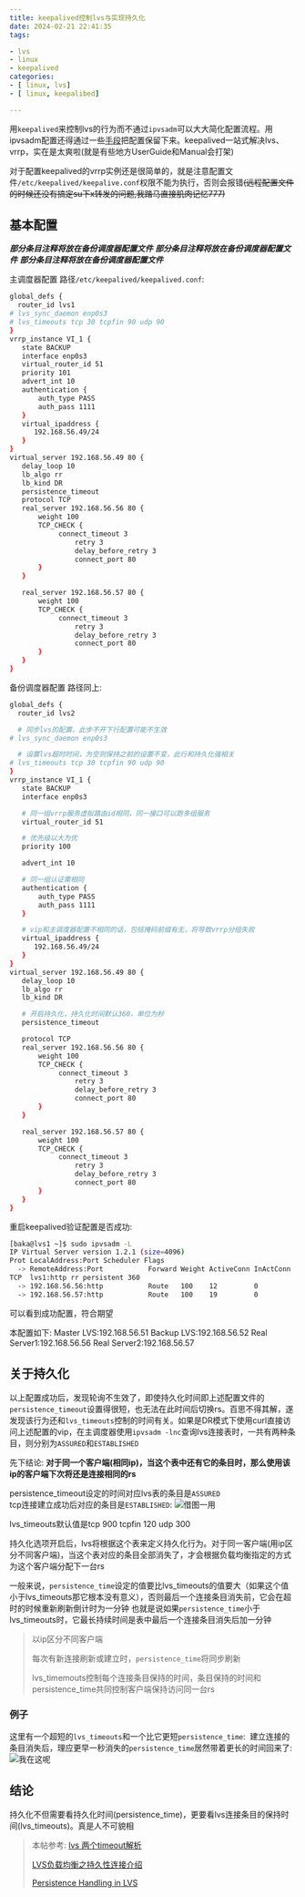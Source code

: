 ```yaml
---
title: keepalived控制lvs与实现持久化
date: 2024-02-21 22:41:35
tags:

- lvs
- linux
- keepalived
categories:
- [ linux, lvs]
- [ linux, keepalibed]

---
```


用`keepalived`来控制lvs的行为而不通过`ipvsadm`可以大大简化配置流程。用ipvsadm配置还得通过一些[手段](https://www.cnblogs.com/alexlv/p/14789862.html#:~:text=%2Fetc%2Fsysconfig%2Fipvsadm,4%E3%80%81%E9%80%9A%E8%BF%87%E9%87%8D%E5%AE%9A%E5%90%91%E5%B0%86%E5%BD%93%E5%89%8D%E8%A7%84%E5%88%99%E9%87%8D%E5%AE%9A%E5%90%91%E5%88%B0%E7%B3%BB%E7%BB%9F%E9%BB%98%E8%AE%A4%E7%9A%84%E8%A7%84%E5%88%99%E5%AD%98%E6%94%BE%E4%BD%8D%E7%BD%AE%EF%BC%8C%E5%B0%86%E8%A7%84%E5%88%99%E5%AD%98%E6%94%BE%E5%9C%A8%E8%BF%99%E4%B8%AA%E6%96%87%E4%BB%B6%E9%87%8C%EF%BC%8C%E9%87%8D%E5%90%AF%E6%9C%8D%E5%8A%A1%E4%BC%9A%E8%87%AA%E5%8A%A8%E6%81%A2%E5%A4%8D%E9%87%8C%E9%9D%A2%E7%9A%84%E8%A7%84%E5%88%99)把配置保留下来。keepalived一站式解决lvs、vrrp，实在是太爽啦(就是有些地方UserGuide和Manual会打架)

对于配置keepalived的vrrp实例还是很简单的，就是注意配置文件`/etc/keepalived/keepalive.conf`权限不能为执行，否则会报错<del>(远程配置文件的时候还没有搞定su下x转发的问题,我踏马直接肌肉记忆777)</del>

## 基本配置

***部分条目注释将放在备份调度器配置文件***
***部分条目注释将放在备份调度器配置文件***
***部分条目注释将放在备份调度器配置文件***

主调度器配置
路径`/etc/keepalived/keepalived.conf`:

```bash
global_defs {
  router_id lvs1
# lvs_sync_daemon enp0s3
# lvs_timeouts tcp 30 tcpfin 90 udp 90
}
vrrp_instance VI_1 {
   state BACKUP
   interface enp0s3
   virtual_router_id 51
   priority 101
   advert_int 10
   authentication {
       auth_type PASS
       auth_pass 1111
   }
   virtual_ipaddress {
      192.168.56.49/24
   }
}
virtual_server 192.168.56.49 80 {
   delay_loop 10
   lb_algo rr
   lb_kind DR
   persistence_timeout 
   protocol TCP
   real_server 192.168.56.56 80 {
       weight 100
       TCP_CHECK {
            connect_timeout 3
                retry 3
                delay_before_retry 3
                connect_port 80
       }
   }

   real_server 192.168.56.57 80 {
       weight 100
       TCP_CHECK {
            connect_timeout 3
                retry 3
                delay_before_retry 3
                connect_port 80
       }
   }
}
```

备份调度器配置
路径同上:

```bash
global_defs {
  router_id lvs2

  # 同步lvs的配置，此步不开下行配置可能不生效 
# lvs_sync_daemon enp0s3

  # 设置lvs超时时间，为空则保持之前的设置不变，此行和持久化强相关
# lvs_timeouts tcp 30 tcpfin 90 udp 90
}
vrrp_instance VI_1 {
   state BACKUP
   interface enp0s3

   # 同一组vrrp服务虚拟路由id相同，同一接口可以跑多组服务
   virtual_router_id 51

   # 优先级以大为优 
   priority 100

   advert_int 10

   # 同一组认证需相同
   authentication {
       auth_type PASS
       auth_pass 1111
   }

   # vip和主调度器配置不相同的话，包括掩码前缀有无，将导致vrrp分组失败
   virtual_ipaddress {
      192.168.56.49/24
   }
}
virtual_server 192.168.56.49 80 {
   delay_loop 10
   lb_algo rr
   lb_kind DR

   # 开启持久化，持久化时间默认360，单位为秒
   persistence_timeout 

   protocol TCP
   real_server 192.168.56.56 80 {
       weight 100
       TCP_CHECK {
            connect_timeout 3
                retry 3
                delay_before_retry 3
                connect_port 80
       }
   }

   real_server 192.168.56.57 80 {
       weight 100
       TCP_CHECK {
            connect_timeout 3
                retry 3
                delay_before_retry 3
                connect_port 80
       }
   }
}
```

重启keepalived验证配置是否成功:

```bash
[baka@lvs1 ~]$ sudo ipvsadm -L
IP Virtual Server version 1.2.1 (size=4096)
Prot LocalAddress:Port Scheduler Flags
  -> RemoteAddress:Port           Forward Weight ActiveConn InActConn
TCP  lvs1:http rr persistent 360
  -> 192.168.56.56:http           Route   100    12         0
  -> 192.168.56.57:http           Route   100    19         0
```

可以看到成功配置，符合期望

本配置如下:
Master LVS:192.168.56.51
Backup LVS:192.168.56.52
Real Server1:192.168.56.56
Real Server2:192.168.56.57

## 关于持久化

以上配置成功后，发现轮询不生效了，即使持久化时间即上述配置文件的`persistence_timeout`设置得很短，也无法在此时间后切换rs。百思不得其解，遂发现该行为还和`lvs_timeouts`控制的时间有关。如果是DR模式下使用curl直接访问上述配置的vip，在主调度器使用`ipvsadm -lnc`查询lvs连接表时，一共有两种条目，则分别为`ASSURED`和`ESTABLISHED`

先下结论:
**对于同一个客户端(相同ip)，当这个表中还有它的条目时，那么使用该ip的客户端下次将还是连接相同的rs**

persistence_timeout设定的时间对应lvs表的条目是`ASSURED`  
tcp连接建立成功后对应的条目是`ESTABLISHED`:
<img title="" src="https://telegraph.7cmb.com/file/0f9c6333cffdb37304267.png" alt="借图一用" >

lvs_timeouts默认值是tcp 900 tcpfin 120 udp 300

持久化选项开启后，lvs将根据这个表来定义持久化行为。对于同一客户端(用ip区分不同客户端)，当这个表对应的条目全部消失了，才会根据负载均衡指定的方式为这个客户端分配下一台rs

一般来说，`persistence_time`设定的值要比lvs_timeouts的值要大（如果这个值小于lvs_timeouts那它根本没有意义），否则最后一个连接条目消失前，它会在超时的时候重新刷新倒计时为一分钟
也就是说如果`persistence_time`小于lvs_timeouts时，它最长持续时间是表中最后一个连接条目消失后加一分钟

> 以ip区分不同客户端   
> 
> 每次有新连接刷新或建立时，`persistence_time`将同步刷新
> 
> lvs_timemouts控制每个连接条目保持的时间，条目保持的时间和persistence_time共同控制客户端保持访问同一台rs

### 例子

这里有一个超短的`lvs_timeouts`和一个比它更短`persistence_time`:
<img title="" src="https://telegraph.7cmb.com/file/8e88289b6fd130ee964c7.png" alt="" >
建立连接的条目消失后，理应更早一秒消失的`persistence_time`居然带着更长的时间回来了:
<img title="" src="https://telegraph.7cmb.com/file/0f9c6333cffdb37304267.png" alt="我在这呢" >

## 结论

持久化不但需要看持久化时间(persistence_time)，更要看lvs连接条目的保持时间(lvs_timeouts)。真是人不可貌相

> 本帖参考:
> [lvs 两个timeout解析](https://www.jianshu.com/p/6b3202599682)
> 
> [LVS负载均衡之持久性连接介绍](https://icloudnative.io/posts/lvs-persistent-connection/#%E5%89%8D%E8%A8%80)
> 
> [Persistence Handling in LVS](http://www.linuxvirtualserver.org/docs/persistence.html) 